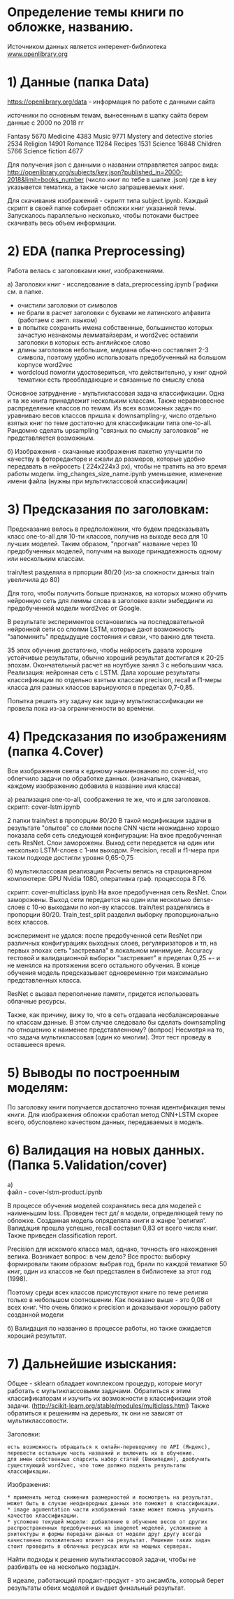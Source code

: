 # Определение темы книги по обложке, названию.

Источником данных является интеренет-библиотека www.openlibrary.org


# 1) Данные (папка Data)


https://openlibrary.org/data - информация по работе с данными сайта


источники по основным темам, вынесенным в шапку сайта берем данные с 2000 по 2018 гг


Fantasy 5670 
Medicine 4383 
Music 9771 
Mystery and detective stories 2534 
Religion 14901 
Romance 11284 
Recipes 1531 
Science 16848 
Children 5766
Science fiction 4677


Для получения json c данными о названии отправляется запрос вида: http://openlibrary.org/subjects/key.json?published_in=2000-2018&limit=books_number (число книг по тебе в шапке .json)
где в key указывется тематика, а также число запрашеваемых книг.


Для скачивания изображений - cкрипт типа subject.ipynb. Каждый скрипт в своей папке собирает обложки книг указанной темы. Запускалось параллельно несколько, чтобы потоками быстрее скачивать весь объем информации.


# 2) EDA (папка Preprocessing)


Работа велась с заголовками книг, изображениями.


а) Заголовки книг - исследование в data_preprocessing.ipynb Графики см. в папке.

* очистили заголовки от символов
* не брали в расчет заголовки с буквами не латинского алфавита (работаем с англ. языком)
* в попытке сохранить имена собственные, большинство которых зачастую незнакомы лемматайзерам, и word2vec оставили заголовки в которых есть английское слово
* длины заголовков небольшие, медиана обычно составляет 2-3 символа, поэтому удобно использовать предобученный на большом корпусе word2vec
* wordcloud помогли удостовериться, что действительно, у книг одной тематики есть преобладающие и связанные по смыслу слова

Основное затруднение - мультиклассовая задача классификации. Одна и та же книга принадлежит нескольким классам. Также неравновесное распределение классов по темам. Из всех возможных задач по уравниваю весов классов пришла к downsampling-y, число отдельно взятых книг по теме достаточно для классификации типа one-to-all. Рандомно сделать upsampling "связных по смыслу заголовков" не представляется возможным.


б) Изображения - скачанные изображения пакетно улучшили по качеству в фоторедакторе и сжали до размеров, которые удобно передавать в нейросеть ( 224х224х3 px), чтобы не тратить на это время работы модели. img_changes_size_name.ipynb уменьшение, изменение имени файла (нужны при мультиклассовой классификации)


# 3) Предсказания по заголовкам:

Предсказание велось в предположении, что будем предсказывать класс one-to-all для 10-ти классов, получив на выходе веса для 10 лучших моделей. Таким образом, "прогнав" название через 10 предобученных моделей, получим на выходе принадлежность одному или нескольким классам.


train/test разделяла в прпорции 80/20 (из-за сложности данных train увеличила до 80)


Для того, чтобы получить больше признаков, на которых можно обучить нейронную сеть для леммы слова в заголовке взяли эмбеддинги из предобученной модели word2vec от Google.


В результате экспериментов остановились на последовательной нейронной сети со слоями LSTM, которые дают возможность "запоминить" предыдущие состояния и связи, что важно для текста.


35 эпох обучения достаточно, чтобы нейросеть давала хорошие устойчивые результаты, обычно хороший результат достигался к 20-25 эпохам. Окончательный расчет на ноутбуке занял 3 с небольшим часа. Реализация: нейронная сеть с LSTM. Дала хорошие результаты классификации по отдельно взятым классам precision, recall и f1-меры класса для разных классов варьируются в пределах 0,7-0,85.


Попытка решить эту задачу как задачу мультиклассификации не провела пока из-за ограниченности во времени.


# 4) Предсказания по изображениям (папка 4.Cover)


Все изображения свела к единому наименованию по cover-id, что облегчило задачи по обработке данных. (изначально, скачивая, каждому изображению добавила в название имя класса)


а) реализация one-to-all, соображения те же, что и для заголовков. скрипт: cover-lstm.ipynb


2 папки train/test в пропорции 80/20 В такой модификации задачи в результате "опытов" со слоями после CNN части неожиданно хорошо показала себя сеть следующей конфигурации: На вхое предобученная сеть ResNet. Слои заморожены. Выход сети передается на один или несколько LSTM-слоев с 1-им выходом. Precision, recall и f1-мера при таком подходе достигли уровня 0,65-0,75


б) мультиклассовая реализация Расчеты велись на страционарном компоютере: GPU Nvidia 1080, оперативка граф. процессора 8 Гб.


скрипт: cover-multiclass.ipynb На вхое предобученная сеть ResNet. Слои заморожены. Выход сети передается на один или несколько dense-слоев с 10-ю выходами по кол-ву классов. train/test разделялись в пропорции 80/20. Train_test_split разделил выборку пропорционально всех классов.


эсксперимент не удался: после предобученной сети ResNet при различных конфигурациях выходных слоев, регуляризаторов и тп, на первых эпохах сеть "застревала" в локальном минимуме. Accuracy тестовой и валидационной выборки "застревает" в пределах 0,25 +- и не менялся на протяжении всего остального обучения. В конце обучения модель предсказывает одновременно три максимально представленных класса.


ResNet c вызвал переполнение памяти, придется использовать облачные ресурсы.


Также, как причину, вижу то, что в сеть отдавала несбалансированые по классам данные. В этом случае следовало бы сделать downsampling по отношению к наименее представленному? (вопрос) Несмотря на то, что задача мультиклассовая (один ко многим). Этот тест проведу в оставшееся время.




# 5) Выводы по построенным моделям:

По заголовку книги получается достаточно точная идентификация темы книги. Для изображения обложки сработал метод CNN+LSTM скорее всего, обусловлено качеством данных, передаваемых в модель.


# 6) Валидация на новых данных. (Папка 5.Validation/cover)

а)  
файл - cover-lstm-product.ipynb

В процессе обучения моделей сохранялись веса для моделей с наименьшим loss. Проведен тест дл/ я модели, определяющей тему по обложке. Созданная модель опряделяла книги в жанре 'религия'. Валидация прошла успешно, recall составил 0,83 от всего числа книг. Также приведен classification report.

 Precision для искомого класса мал, однако, точность его нахождения велика. Возникает вопрос: в чем дело? Все просто: выборку формировали таким образом: выбрав год, брали по каждой тематике 50 книг, один из классов не был представлен в библиотеке за этот год (1998). 
 
 Поэтому среди всех классов присутствуют книге по теме религия только в небольшом соотношении. Как показано выше - это 0,08 от всех книг. Что очень близко к precision и доказывают хорошую работу созданной модели
 
б) Валидация по названию в процессе работы, но также ожидается хороший результат.


# 7) Дальнейшие изыскания:

Общее - sklearn обладает комплексом процедур, которые могут работать с мультиклассовыми задачами. Обратиться к этим классификаторам и изучить их возможности в классификации этой задачи. (http://scikit-learn.org/stable/modules/multiclass.html) Также обратиться к решениям на деревьях, тк они не зависят от мультиклассовости.

Заголовки:

    есть возможность обращаться к онлайн-переводчику по API (Яндекс), перевести остальную часть названий и включить их в обучение.
    для имен собственных спарсить набор статей (Википедия), дообучить существующий word2vec, что тоже должно поднять результаты классификации.

Изображения:

    * применить метод снижения размерностей и посмотреть на результат, может быть в случае неоднородных данных это поможет в классификации.
    * image agumentation части изображений также может помочь улучшить качество классификации.
    * усложене текущей модели: добавление в обучение весов от других распространенных предобученных на imagenet моделей, усложнение а рхитектуры и формы передачи данных от модели друг другу всегда качественно положительно влияет на результат. Решение таких задач стоит проводить в облачных ресурсах или на мощных серверах.

Найти подходы к решению мультиклассовой задачи, чтобы не разбивать ее на несколько подзадач.

В идеале, работающий продакт-продукт - это ансамбль, который берет результаты обеих моделей и выдает финальный результат.

